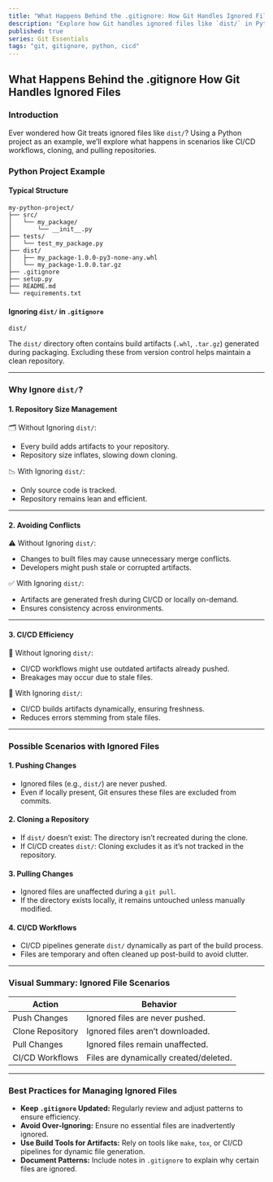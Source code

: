 ```yaml
---
title: "What Happens Behind the .gitignore: How Git Handles Ignored Files"
description: "Explore how Git handles ignored files like `dist/` in Python projects, covering scenarios like CI/CD, cloning, and pulling repositories."
published: true
series: Git Essentials
tags: "git, gitignore, python, cicd"
---
```


## What Happens Behind the .gitignore How Git Handles Ignored Files

### Introduction

Ever wondered how Git treats ignored files like `dist/`? Using a Python project as an example, we’ll explore what happens in scenarios like CI/CD workflows, cloning, and pulling repositories.

### Python Project Example

#### Typical Structure

```plaintext
my-python-project/
├── src/
│   └── my_package/
│       └── __init__.py
├── tests/
│   └── test_my_package.py
├── dist/
│   ├── my_package-1.0.0-py3-none-any.whl
│   └── my_package-1.0.0.tar.gz
├── .gitignore
├── setup.py
├── README.md
└── requirements.txt
```

#### Ignoring `dist/` in `.gitignore`

```plaintext
dist/
```

The `dist/` directory often contains build artifacts (`.whl`, `.tar.gz`) generated during packaging. Excluding these from version control helps maintain a clean repository.

---

### Why Ignore `dist/`?

#### 1. Repository Size Management

🗂️ Without Ignoring `dist/`:

- Every build adds artifacts to your repository.
- Repository size inflates, slowing down cloning.

📉 With Ignoring `dist/`:

- Only source code is tracked.
- Repository remains lean and efficient.

---

#### 2. Avoiding Conflicts

⚠️ Without Ignoring `dist/`:

- Changes to built files may cause unnecessary merge conflicts.
- Developers might push stale or corrupted artifacts.

✅ With Ignoring `dist/`:

- Artifacts are generated fresh during CI/CD or locally on-demand.
- Ensures consistency across environments.

---

#### 3. CI/CD Efficiency

🚧 Without Ignoring `dist/`:

- CI/CD workflows might use outdated artifacts already pushed.
- Breakages may occur due to stale files.

🚀 With Ignoring `dist/`:

- CI/CD builds artifacts dynamically, ensuring freshness.
- Reduces errors stemming from stale files.

---

### Possible Scenarios with Ignored Files

#### 1. Pushing Changes

- Ignored files (e.g., `dist/`) are never pushed.
- Even if locally present, Git ensures these files are excluded from commits.

#### 2. Cloning a Repository

- If `dist/` doesn’t exist: The directory isn’t recreated during the clone.
- If CI/CD creates `dist/`: Cloning excludes it as it’s not tracked in the repository.

#### 3. Pulling Changes

- Ignored files are unaffected during a `git pull`.
- If the directory exists locally, it remains untouched unless manually modified.

#### 4. CI/CD Workflows

- CI/CD pipelines generate `dist/` dynamically as part of the build process.
- Files are temporary and often cleaned up post-build to avoid clutter.

---

### Visual Summary: Ignored File Scenarios

| Action | Behavior |
|-|-|
| Push Changes | Ignored files are never pushed. |
| Clone Repository | Ignored files aren’t downloaded. |
| Pull Changes | Ignored files remain unaffected. |
| CI/CD Workflows | Files are dynamically created/deleted. |

---

### Best Practices for Managing Ignored Files

- **Keep `.gitignore` Updated:** Regularly review and adjust patterns to ensure efficiency.
- **Avoid Over-Ignoring:** Ensure no essential files are inadvertently ignored.
- **Use Build Tools for Artifacts:** Rely on tools like `make`, `tox`, or CI/CD pipelines for dynamic file generation.
- **Document Patterns:** Include notes in `.gitignore` to explain why certain files are ignored.
